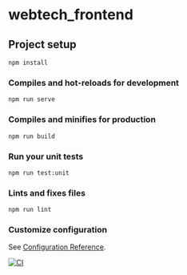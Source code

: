 # webtech_frontend

## Project setup
```
npm install
```

### Compiles and hot-reloads for development
```
npm run serve
```

### Compiles and minifies for production
```
npm run build
```

### Run your unit tests
```
npm run test:unit
```

### Lints and fixes files
```
npm run lint
```

### Customize configuration
See [Configuration Reference](https://cli.vuejs.org/config/).

[![CI](https://github.com/s0578399/webtech_frontend/actions/workflows/ci.yml/badge.svg)](https://github.com/s0578399/webtech_frontend/actions/workflows/ci.yml)
